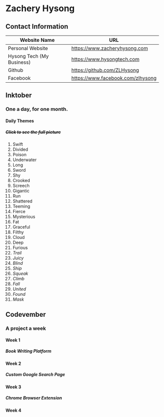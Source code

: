 # Zachery Hysong
## Contact Information

| Website Name              | URL                                  |
|---------------------------|-----------------------------------|
| Personal Website          | https://www.zacheryhysong.com     |
| Hysong Tech (My Business) | https://www.hysongtech.com        |
| Github                    | https://github.com/ZLHysong       |
| Facebook                  | https://www.facebook.com/zlhysong |

## Inktober
### One a day, for one month.

#### Daily Themes
##### ~~Click to see the full picture~~

1. Swift
2. Divided
3. Poison
4. Underwater
5. Long
6. Sword
7. Shy
8. Crooked
9. Screech
10. Gigantic
11. Run
12. Shattered
13. Teeming
14. Fierce
15. Mysterious
16. Fat
17. Graceful
18. Filthy
19. Cloud
20. Deep
21. Furious 
22. _Trail_
23. _Juicy_
24. _Blind_
25. _Ship_
26. _Squeak_
27. _Climb_
28. _Fall_
29. _United_
30. _Found_
31. _Mask_

## Codevember
### A project a week

#### Week 1
##### Book Writing Platform

#### Week 2
##### Custom Google Search Page

#### Week 3
##### Chrome Browser Extension

#### Week 4
##### 